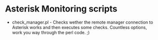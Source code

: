 Asterisk Monitoring scripts
===========================

* check_manager.pl - Checks wether the remote manager connection to Asterisk works and then executes some checks. Countless options, work you way through the perl code. ;)

